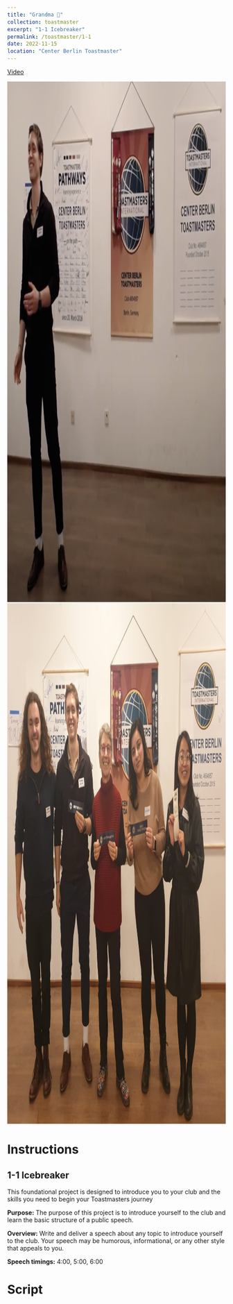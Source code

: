```yaml
---
title: "Grandma 👵"
collection: toastmaster
excerpt: "1-1 Icebreaker"
permalink: /toastmaster/1-1
date: 2022-11-15
location: "Center Berlin Toastmaster"
---
```


[Video](https://youtu.be/4OUE8vTl2mA)


<center><img src="/images/toastmaster/tm_11a.png" width="800" height="1200" /></center>

<center><img src="/images/toastmaster/tm_11b.jpg" width="800" height="1200" /></center>


# Instructions

## 1-1 Icebreaker

This foundational project is designed to introduce you to your club and the skills you need to begin your Toastmasters journey

**Purpose:** The purpose of this project is to introduce yourself to the club and learn the basic structure of a public speech.

**Overview:** Write and deliver a speech about any topic to introduce yourself to the club. Your speech may be humorous, informational, or any other style that appeals to you.

**Speech timings:** 4:00, 5:00, 6:00

# Script
